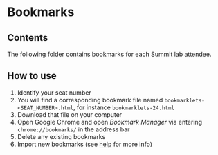 # Bookmarks

## Contents

The following folder contains bookmarks for each Summit lab attendee.

## How to use

1. Identify your seat number
2. You will find a corresponding bookmark file named `bookmarklets-<SEAT_NUMBER>.html`, for instance `bookmarklets-24.html`
3. Download that file on your computer
4. Open Google Chrome and open *Bookmark Manager* via entering `chrome://bookmarks/` in the address bar
5. Delete any existing bookmarks
6. Import new bookmarks (see [help](https://support.google.com/chrome/answer/96816?hl=en) for more info)
